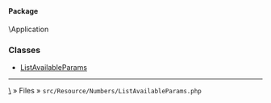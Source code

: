## 

#### Package
\Application







### Classes
* [ListAvailableParams](classes/ListAvailableParams)






***
[\\](Home) » Files » `src/Resource/Numbers/ListAvailableParams.php`